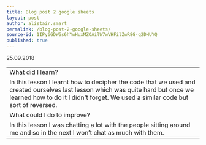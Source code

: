 ```yaml
---
title: Blog post 2 google sheets
layout: post
author: alistair.smart
permalink: /blog-post-2-google-sheets/
source-id: 1IPy6GDW6s6hYwHuxMZOAilW7wVHFilZwR8G-q2DHUYQ
published: true
---
```

25.09.2018

<table>
  <tr>
    <td>What did I learn?</td>
  </tr>
  <tr>
    <td>In this lesson I learnt how to decipher the code that we used and created ourselves last lesson which was quite hard but once we learned how to do it I didn't forget. We used a similar code but sort of reversed. </td>
  </tr>
  <tr>
    <td>What could I do to improve?</td>
  </tr>
  <tr>
    <td>In this lesson I was chatting a lot with the people sitting around me and so in the next I won’t chat as much with them.</td>
  </tr>
</table>


 

